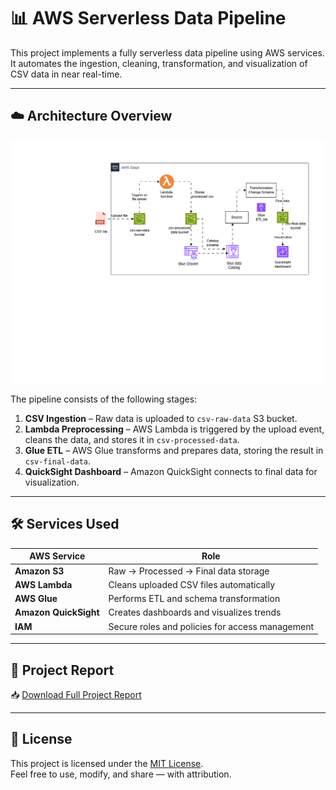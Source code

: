 # 📊 AWS Serverless Data Pipeline

This project implements a fully serverless data pipeline using AWS services. It automates the ingestion, cleaning, transformation, and visualization of CSV data in near real-time.

---

## ☁️ Architecture Overview

![Architecture Diagram](architecture/data-pipeline.drawio.png)


The pipeline consists of the following stages:

1. **CSV Ingestion** – Raw data is uploaded to `csv-raw-data` S3 bucket.
2. **Lambda Preprocessing** – AWS Lambda is triggered by the upload event, cleans the data, and stores it in `csv-processed-data`.
3. **Glue ETL** – AWS Glue transforms and prepares data, storing the result in `csv-final-data`.
4. **QuickSight Dashboard** – Amazon QuickSight connects to final data for visualization.

---

## 🛠️ Services Used

| AWS Service       | Role                                                                 |
|-------------------|----------------------------------------------------------------------|
| **Amazon S3**      | Raw → Processed → Final data storage                                 |
| **AWS Lambda**     | Cleans uploaded CSV files automatically                              |
| **AWS Glue**       | Performs ETL and schema transformation                               |
| **Amazon QuickSight** | Creates dashboards and visualizes trends                        |
| **IAM**            | Secure roles and policies for access management                      |

---

## 📄 Project Report

📥 [Download Full Project Report](data-pipeline.pdf)

---

## 📝 License

This project is licensed under the [MIT License](LICENSE).  
Feel free to use, modify, and share — with attribution.

